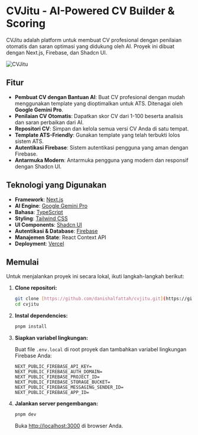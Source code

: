 # CVJitu - AI-Powered CV Builder & Scoring

CVJitu adalah platform untuk membuat CV profesional dengan penilaian otomatis dan saran optimasi yang didukung oleh AI. Proyek ini dibuat dengan Next.js, Firebase, dan Shadcn UI.

![CVJitu](https://cvjitu.vercel.app/logo.svg)

## Fitur

* **Pembuat CV dengan Bantuan AI**: Buat CV profesional dengan mudah menggunakan template yang dioptimalkan untuk ATS. Ditenagai oleh **Google Gemini Pro**.
* **Penilaian CV Otomatis**: Dapatkan skor CV dari 1-100 beserta analisis dan saran perbaikan dari AI.
* **Repositori CV**: Simpan dan kelola semua versi CV Anda di satu tempat.
* **Template ATS-Friendly**: Gunakan template yang telah terbukti lolos sistem ATS.
* **Autentikasi Firebase**: Sistem autentikasi pengguna yang aman dengan Firebase.
* **Antarmuka Modern**: Antarmuka pengguna yang modern dan responsif dengan Shadcn UI.

## Teknologi yang Digunakan

* **Framework**: [Next.js](https://nextjs.org/)
* **AI Engine**: [Google Gemini Pro](https://ai.google.dev/)
* **Bahasa**: [TypeScript](https://www.typescriptlang.org/)
* **Styling**: [Tailwind CSS](https://tailwindcss.com/)
* **UI Components**: [Shadcn UI](https://ui.shadcn.com/)
* **Autentikasi & Database**: [Firebase](https://firebase.google.com/)
* **Manajemen State**: React Context API
* **Deployment**: [Vercel](https://vercel.com/)

## Memulai

Untuk menjalankan proyek ini secara lokal, ikuti langkah-langkah berikut:

1.  **Clone repositori:**

    ```bash
    git clone [https://github.com/danishalfattah/cvjitu.git](https://github.com/danishalfattah/cvjitu.git)
    cd cvjitu
    ```

2.  **Instal dependencies:**

    ```bash
    pnpm install
    ```

3.  **Siapkan variabel lingkungan:**

    Buat file `.env.local` di root proyek dan tambahkan variabel lingkungan Firebase Anda:

    ```env
    NEXT_PUBLIC_FIREBASE_API_KEY=
    NEXT_PUBLIC_FIREBASE_AUTH_DOMAIN=
    NEXT_PUBLIC_FIREBASE_PROJECT_ID=
    NEXT_PUBLIC_FIREBASE_STORAGE_BUCKET=
    NEXT_PUBLIC_FIREBASE_MESSAGING_SENDER_ID=
    NEXT_PUBLIC_FIREBASE_APP_ID=
    ```

4.  **Jalankan server pengembangan:**

    ```bash
    pnpm dev
    ```

    Buka [http://localhost:3000](http://localhost:3000) di browser Anda.
